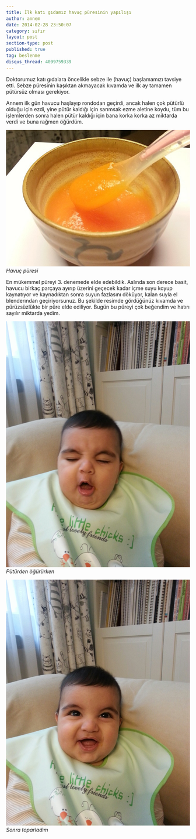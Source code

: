 ```yaml
---
title: İlk katı gıdamız havuç püresinin yapılışı
author: annem
date: 2014-02-28 23:50:07
category: sıfır
layout: post
section-type: post
published: true
tag: beslenme
disqus_thread: 4099759339
---
```


Doktorumuz katı gıdalara öncelikle sebze ile (havuç) başlamamızı tavsiye etti. Sebze püresinin kaşıktan akmayacak kıvamda ve ilk ay tamamen pütürsüz olması gerekiyor.

Annem ilk gün havucu haşlayıp rondodan geçirdi, ancak halen çok pütürlü olduğu için ezdi, yine pütür kaldığı için sarımsak ezme aletine koydu, tüm bu işlemlerden sonra halen pütür kaldığı için bana korka korka az miktarda verdi ve buna rağmen öğürdüm.

![Havuç püresi](/img/posts/havuc_puresi.jpg)
*Havuç püresi*

En mükemmel püreyi 3. denemede elde edebildik. Aslında son derece basit, havucu birkaç parçaya ayırıp üzerini geçecek kadar içme suyu koyup kaynatıyor ve kaynadıktan sonra suyun fazlasını döküyor, kalan suyla el blenderından geçiriyorsunuz. Bu şekilde resimde gördüğünüz kıvamda ve pürüzsüzlükte bir püre elde ediliyor. Bugün bu püreyi çok beğendim ve hatırı sayılır miktarda yedim.

![Pütürden öğürürken](/img/posts/20140225_115347_resized.jpg)
*Pütürden öğürürken*

![Sonra toparladım](/img/posts//20140225_115344_resized.jpg)
*Sonra toparladım*
